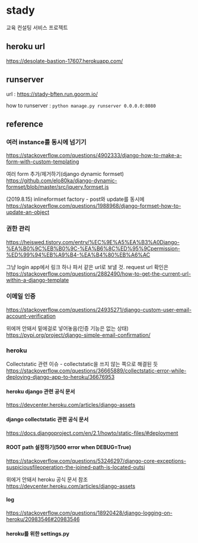 # stady
교육 컨설팅 서비스 프로젝트

## heroku url
https://desolate-bastion-17607.herokuapp.com/

## runserver
url : https://stady-bften.run.goorm.io/

how to runserver : `python manage.py runserver 0.0.0.0:8080`


## reference
### 여러 instance를 동시에 넘기기
https://stackoverflow.com/questions/4902333/django-how-to-make-a-form-with-custom-templating

여러 form 추가/제거하기(django dynamic formset)
https://github.com/elo80ka/django-dynamic-formset/blob/master/src/jquery.formset.js

(2019.8.15) inlineformset factory - post와 update를 동시에
https://stackoverflow.com/questions/1988968/django-formset-how-to-update-an-object

### 권한 관리
https://heiswed.tistory.com/entry/%EC%9E%A5%EA%B3%A0Django-%EA%B0%9C%EB%B0%9C-%EA%B6%8C%ED%95%9Cpermission-%ED%99%94%EB%A9%B4-%EA%B4%80%EB%A6%AC

그냥 login app에서 링크 하나 파서 같은 url로 보낼 것. request url 확인은
https://stackoverflow.com/questions/2882490/how-to-get-the-current-url-within-a-django-template

### 이메일 인증
https://stackoverflow.com/questions/24935271/django-custom-user-email-account-verification

위에꺼 안돼서 밑에걸로 넣어놓음(인증 기능은 없는 상태)
https://pypi.org/project/django-simple-email-confirmation/


### heroku
Collectstatic 관련 이슈 - collectstatic을 쓰지 않는 쪽으로 해결된 듯
https://stackoverflow.com/questions/36665889/collectstatic-error-while-deploying-django-app-to-heroku/36676953

#### heroku django 관련 공식 문서
https://devcenter.heroku.com/articles/django-assets

#### django collectstatic 관련 공식 문서
https://docs.djangoproject.com/en/2.1/howto/static-files/#deployment

#### ROOT path 설정하기(500 error when DEBUG=True)
https://stackoverflow.com/questions/53246297/django-core-exceptions-suspiciousfileoperation-the-joined-path-is-located-outsi

위에거 안돼서 heroku 공식 문서 참조
https://devcenter.heroku.com/articles/django-assets

#### log
https://stackoverflow.com/questions/18920428/django-logging-on-heroku/20983546#20983546

#### heroku를 위한 settings.py

